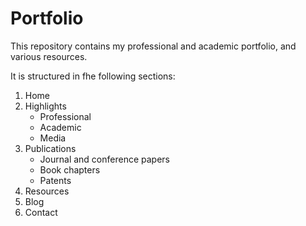 # Portfolio

This repository contains my professional and academic portfolio, and various resources.

It is structured in fhe following sections:

1. Home
2. Highlights
   - Professional
   - Academic
   - Media
3. Publications
   - Journal and conference papers
   - Book chapters
   - Patents
4. Resources
5. Blog
6. Contact
